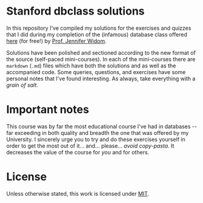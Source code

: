 # Stanford dbclass solutions


In this repository I've compiled my solutions for the exercises and quizzes that I did
during my completion of the (infamous) database class offered [here][1] (for free!) by 
[Prof. Jennifer Widom][2].

Solutions have been polished and sectioned according to the new format of the source (self-paced 
mini-courses). In each of the mini-courses there are `markdown` (`.md`) files which have both the 
solutions and as well as the accompanied code. Some queries, questions, and exercises have some 
personal notes that I've found interesting. As always, take everything with a *grain of salt*.

# Important notes

This course was by far the most educational course I've had in databases -- far 
exceeding in both quality and breadth the one that was offered by my University. 
I sincerely urge you to try and do these exercises yourself in order to get the most 
out of it... and... please... *avoid copy-pasta*. It decreases the value of the course 
for *you* and for others.

# License

Unless otherwise stated, this work is licensed under [MIT][3].

[1]: https://lagunita.stanford.edu/courses/DB/2014/SelfPaced/about
[2]: http://cs.stanford.edu/people/widom/
[3]: LICENSE
